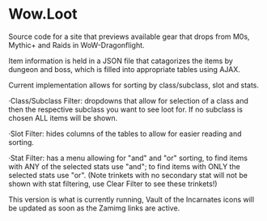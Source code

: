 # Wow.Loot
Source code for a site that previews available gear that drops from M0s, Mythic+ and Raids in WoW-Dragonflight.

Item information is held in a JSON file that catagorizes the items by dungeon and boss, which is filled into appropriate tables using AJAX.

Current implementation allows for sorting by class/subclass, slot and stats.

·Class/Subclass Filter: dropdowns that allow for selection of a class and then the respective subclass you want to see loot for. If no subclass is chosen ALL items will be shown.

·Slot Filter: hides columns of the tables to allow for easier reading and sorting.

·Stat Filter: has a menu allowing for "and" and "or" sorting, to find items with ANY of the selected stats use "and"; to find items with ONLY the selected stats use "or". (Note trinkets with no secondary stat will not be shown with stat filtering, use Clear Filter to see these trinkets!)

This version is what is currently running, Vault of the Incarnates icons will be updated as soon as the Zamimg links are active.
